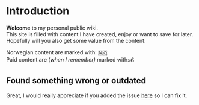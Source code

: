 # Introduction

**Welcome** to my personal public wiki.   
This site is filled with content I have created, enjoy or want to save for later.   
Hopefully will you also get some value from the content.

Norwegian content are marked with: 🇳🇴  
Paid content are \(_when I remember\)_ marked with:💰

## Found something wrong or outdated

Great, I would really appreciate if you added the issue [here](https://github.com/bakke92/hwiki/issues) so I can fix it.

## 



